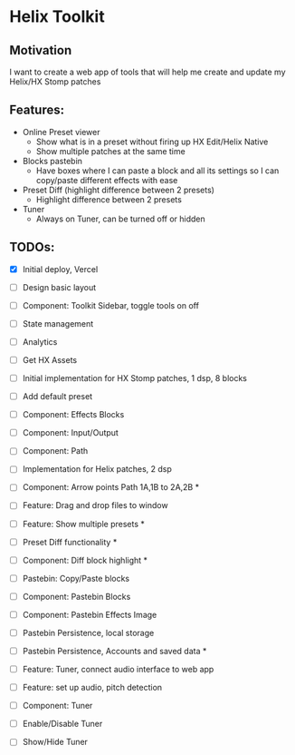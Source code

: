 # Helix Toolkit

## Motivation

I want to create a web app of tools that will help me create and update my Helix/HX Stomp patches

## Features:

- Online Preset viewer
  - Show what is in a preset without firing up HX Edit/Helix Native
  - Show multiple patches at the same time
- Blocks pastebin
  - Have boxes where I can paste a block and all its settings so I can copy/paste different effects with ease
- Preset Diff (highlight difference between 2 presets)
  - Highlight difference between 2 presets
- Tuner
  - Always on Tuner, can be turned off or hidden

## TODOs:

- [x] Initial deploy, Vercel
- [ ] Design basic layout
- [ ] Component: Toolkit Sidebar, toggle tools on off
- [ ] State management
- [ ] Analytics

- [ ] Get HX Assets
- [ ] Initial implementation for HX Stomp patches, 1 dsp, 8 blocks
- [ ] Add default preset
- [ ] Component: Effects Blocks
- [ ] Component: Input/Output
- [ ] Component: Path
- [ ] Implementation for Helix patches, 2 dsp
- [ ] Component: Arrow points Path 1A,1B to 2A,2B \*
- [ ] Feature: Drag and drop files to window

- [ ] Feature: Show multiple presets \*
- [ ] Preset Diff functionality \*
- [ ] Component: Diff block highlight \*

- [ ] Pastebin: Copy/Paste blocks
- [ ] Component: Pastebin Blocks
- [ ] Component: Pastebin Effects Image
- [ ] Pastebin Persistence, local storage
- [ ] Pastebin Persistence, Accounts and saved data \*

- [ ] Feature: Tuner, connect audio interface to web app
- [ ] Feature: set up audio, pitch detection
- [ ] Component: Tuner
- [ ] Enable/Disable Tuner
- [ ] Show/Hide Tuner
